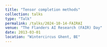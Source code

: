 ```yaml
---
title: "Tensor completion methods"
collection: talks
type: "Talk"
permalink: /talks/2024-10-14-FAIRAI
venue: "The Flanders AI Research (FAIR) Day"
date: 2013-03-01
location: "Wintercircus Ghent, BE"
---
```

